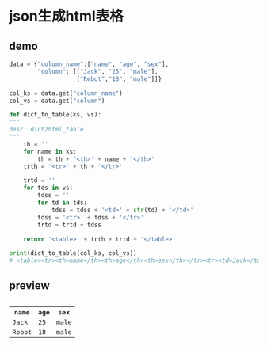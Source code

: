 # json生成html表格



## demo
```python
data = {"column_name":["name", "age", "sex"],
        "column": [["Jack", "25", "male"],
                   ["Rebot","18", "male"]]}

col_ks = data.get("column_name")
col_vs = data.get("column")

def dict_to_table(ks, vs):
"""
desc: dict2html_table
"""
    th = ''
    for name in ks:
        th = th + '<th>' + name + '</th>'
    trth = '<tr>' + th + '</tr>'

    trtd = ''
    for tds in vs:
        tdss = ''
        for td in tds:
            tdss = tdss + '<td>' + str(td) + '</td>'
        tdss = '<tr>' + tdss + '</tr>'
        trtd = trtd + tdss

    return '<table>' + trth + trtd + '</table>'

print(dict_to_table(col_ks, col_vs))
# <table><tr><th>name</th><th>age</th><th>sex</th></tr><tr><td>Jack</td><td>25</td><td>male</td></tr><tr><td>Rebot</td><td>18</td><td>male</td></tr></table>
```
## preview

<pre>
<table><tr><th>name</th><th>age</th><th>sex</th></tr><tr><td>Jack</td><td>25</td><td>male</td></tr><tr><td>Rebot</td><td>18</td><td>male</td></tr></table>
</pre>
